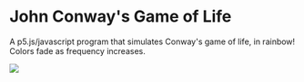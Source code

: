 # John Conway's Game of Life


A p5.js/javascript program that simulates Conway's game of life, in rainbow!  Colors fade as frequency increases.

![](https://gitlab.com/willmac321/ConwayLife/GoL.gif)
